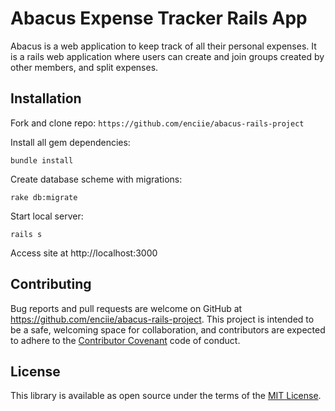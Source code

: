 # Abacus Expense Tracker Rails App

Abacus is a web application to keep track of all their personal expenses. It is a rails web application where users can create and join groups created by other members, and split expenses.

## Installation
Fork and clone repo:
` https://github.com/enciie/abacus-rails-project `

Install all gem dependencies:

` bundle install `

Create database scheme with migrations:

` rake db:migrate `

Start local server:

` rails s `

Access site at http://localhost:3000

## Contributing
Bug reports and pull requests are welcome on GitHub at https://github.com/enciie/abacus-rails-project. This project is intended to be a safe, welcoming space for collaboration, and contributors are expected to adhere to the [Contributor Covenant](http://contributor-covenant.org) code of conduct.

## License

This library is available as open source under the terms of the [MIT License](http://opensource.org/licenses/MIT).
